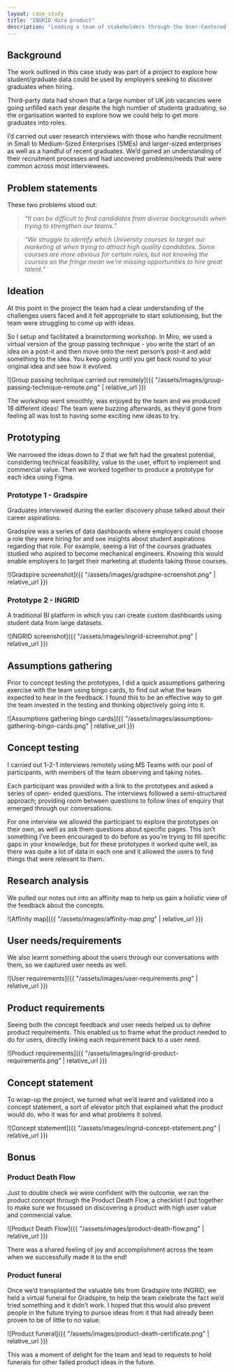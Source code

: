 ```yaml
---
layout: case_study
title: "INGRID data product"
description: "Leading a team of stakeholders through the User-Centered Design process to define a data product for graduate employers."
---
```

## Background

The work outlined in this case study was part of a project to explore how student/graduate
data could be used by employers seeking to discover graduates when hiring.

Third-party data had shown that a large number of UK job vacancies were going unfilled
each year despite the high number of students graduating, so the organisation wanted to
explore how we could help to get more graduates into roles.

I’d carried out user research interviews with those who handle recruitment in Small to
Medium-Sized Enterprises (SMEs) and larger-sized enterprises as well as a handful of recent
graduates. We’d gained an understanding of their recruitment processes and had uncovered
problems/needs that were common across most interviewees.

## Problem statements

These two problems stood out:

> *“It can be difficult to find candidates from diverse backgrounds when trying to strengthen
our teams.”*

> *“We struggle to identify which University courses to target our marketing at when trying to
attract high quality candidates. Some courses are more obvious for certain roles, but not
knowing the courses on the fringe mean we’re missing opportunities to hire great talent.”*

## Ideation

At this point in the project the team had a clear understanding of the challenges users faced
and it felt appropriate to start solutionising, but the team were struggling to come up with
ideas.

So I setup and facilitated a brainstorming workshop. In Miro, we used a virtual version of the
group passing technique - you write the start of an idea on a post-it and then move onto the
next person’s post-it and add something to the idea. You keep going until you get back round
to your original idea and see how it evolved.

![Group passing technique carried out remotely]({{ "/assets/images/group-passing-technique-remote.png" | relative_url }})

The workshop went smoothly, was enjoyed by the team and we produced 18 different ideas!
The team were buzzing afterwards, as they’d gone from feeling all was lost to having some
exciting new ideas to try.

## Prototyping

We narrowed the ideas down to 2 that we felt had the greatest potential, considering
technical feasibility, value to the user, effort to implement and commercial value. Then we
worked together to produce a prototype for each idea using Figma.

### Prototype 1 - Gradspire

Graduates interviewed during the earlier discovery phase talked about their career
aspirations.

Gradspire was a series of data dashboards where employers could choose a role they were
hiring for and see insights about student aspirations regarding that role. For example, seeing
a list of the courses graduates studied who aspired to become mechanical engineers.
Knowing this would enable employers to target their marketing at students taking those
courses.

![Gradspire screenshot]({{ "/assets/images/gradspire-screenshot.png" | relative_url }})

### Prototype 2 - INGRID

A traditional BI platform in which you can create custom dashboards using student data from
large datasets.

![INGRID screenshot]({{ "/assets/images/ingrid-screenshot.png" | relative_url }})

## Assumptions gathering

Prior to concept testing the prototypes, I did a quick assumptions gathering exercise with the
team using bingo cards, to find out what the team expected to hear in the feedback. I found
this to be an effective way to get the team invested in the testing and thinking objectively
going into it.

![Assumptions gathering bingo cards]({{ "/assets/images/assumptions-gathering-bingo-cards.png" | relative_url }})

## Concept testing

I carried out 1-2-1 interviews remotely using MS Teams with our pool of participants, with
members of the team observing and taking notes.

Each participant was provided with a link to the prototypes and asked a series of open-
ended questions. The interviews followed a semi-structured approach; providing room between questions to follow lines of enquiry that emerged through our conversations.

For one interview we allowed the participant to explore the prototypes on their own, as well
as ask them questions about specific pages. This isn’t something I’ve been encouraged to do
before as you’re trying to fill specific gaps in your knowledge, but for these prototypes it
worked quite well, as there was quite a lot of data in each one and it allowed the users to
find things that were relevant to them.

## Research analysis

We pulled our notes out into an affinity map to help us gain a holistic view of the feedback
about the concepts.

![Affinity map]({{ "/assets/images/affinity-map.png" | relative_url }})

## User needs/requirements

We also learnt something about the users through our conversations with them, so we
captured user needs as well.

![User requirements]({{ "/assets/images/user-requirements.png" | relative_url }})

## Product requirements

Seeing both the concept feedback and user needs helped us to define product
requirements. This enabled us to frame what the product needed to do for users, directly
linking each requirement back to a user need.

![Product requirements]({{ "/assets/images/ingrid-product-requirements.png" | relative_url }})

## Concept statement

To wrap-up the project, we turned what we’d learnt and validated into a concept statement,
a sort of elevator pitch that explained what the product would do, who it was for and what
problems it solved.

![Concept statement]({{ "/assets/images/ingrid-concept-statement.png" | relative_url }})

## Bonus

### Product Death Flow

Just to double check we were confident with the outcome, we ran the product concept
through the Product Death Flow, a checklist I put together to make sure we focussed on
discovering a product with high user value and commercial value.

![Product Death Flow]({{ "/assets/images/product-death-flow.png" | relative_url }})

There was a shared feeling of joy and accomplishment across the team when we successfully
made it to the end!

### Product funeral

Once we’d transplanted the valuable bits from Gradspire into INGRID, we held a virtual
funeral for Gradspire, to help the team celebrate the fact we’d tried something and it didn’t
work. I hoped that this would also prevent people in the future trying to pursue ideas from it
that had already been proven to be of little to no value.

![Product funeral]({{ "/assets/images/product-death-certificate.png" | relative_url }})

This was a moment of delight for the team and lead to requests to hold funerals for other
failed product ideas in the future.